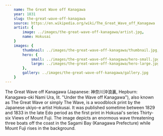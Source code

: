 ```yaml
---
    name: The Great Wave off Kanagawa
    year: 1831
    slug: the-great-wave-off-kanagawa
    source: https://en.wikipedia.org/wiki/The_Great_Wave_off_Kanagawa
    artist: {
        image: ../images/the-great-wave-off-kanagawa/artist.jpg,
        name: Hokusai
    }
    images: {
        thumbnail: ../images/the-great-wave-off-kanagawa/thumbnail.jpg,
        hero: {
            small: ../images/the-great-wave-off-kanagawa/hero-small.jpg,
            large: ../images/the-great-wave-off-kanagawa/hero-large.jpg
        },
        gallery: ../images/the-great-wave-off-kanagawa/gallery.jpg
    }
---
```


The Great Wave off Kanagawa (Japanese: 神奈川沖浪裏, Hepburn: Kanagawa-oki Nami Ura, lit. "Under the Wave off Kanagawa"), also known as The Great Wave or simply The Wave, is a woodblock print by the Japanese ukiyo-e artist Hokusai. It was published sometime between 1829 and 1833 in the late Edo period as the first print in Hokusai's series Thirty-six Views of Mount Fuji. The image depicts an enormous wave threatening three boats off the coast in the Sagami Bay (Kanagawa Prefecture) while Mount Fuji rises in the background.